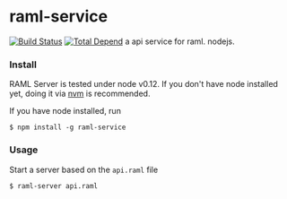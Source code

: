 # raml-service

[![Build Status](https://travis-ci.org/laravel/framework.svg)](http://www.raml.org/)
[![Total Depend](https://poser.pugx.org/laravel/framework/d/total.svg)](http://www.raml.org/)
a api service for raml. nodejs.

### Install

RAML Server is tested under node v0.12. If you don't have node installed yet, doing it via [nvm](https://github.com/creationix/nvm) is recommended.

If you have node installed, run

```
$ npm install -g raml-service
```

### Usage

Start a server based on the ```api.raml``` file

```
$ raml-server api.raml
```
